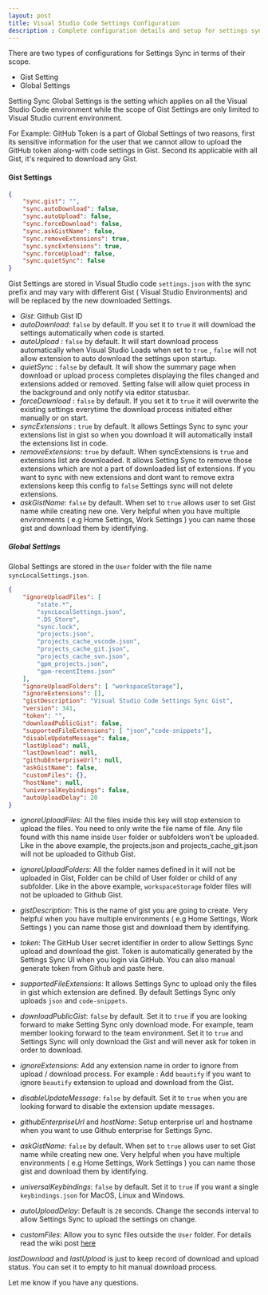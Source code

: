 ```yaml
---
layout: post
title: Visual Studio Code Settings Configuration
description : Complete configuration details and setup for settings sync.
---
```




There are two types of configurations for Settings Sync in terms of their scope.

- Gist Setting
- Global Settings

Setting Sync Global Settings is the setting which applies on all the Visual Studio Code environment while the scope of Gist Settings are only limited to Visual Studio current environment.

For Example: GitHub Token is a part of Global Settings of two reasons, first its sensitive information for the user that we cannot allow to upload the GitHub token along-with code settings in Gist. Second its applicable with all Gist, it's required to download any Gist.

#### Gist Settings

```json
{  
    "sync.gist": "",
    "sync.autoDownload": false,
    "sync.autoUpload": false,
    "sync.forceDownload": false,
    "sync.askGistName": false,
    "sync.removeExtensions": true,
    "sync.syncExtensions": true,
    "sync.forceUpload": false,
    "sync.quietSync": false
}
```



Gist Settings are stored in Visual Studio code `settings.json` with the sync prefix and may vary with different Gist ( Visual Studio Environments) and will be replaced by the new downloaded Settings.

- *Gist*: Github Gist ID
- *autoDownload*: `false` by default. If you set it to `true` it will download the settings automatically when code is started.
- *autoUpload* : `false` by default. It will start download process automatically when Visual Studio Loads when set to `true` , `false` will not allow extension to auto download the settings upon startup.
- *quietSync* : `false` by default. It will show the summary page when download or upload process completes displaying the files changed and extensions added or removed. Setting false will allow quiet process in the background and only notify via editor statusbar.
- *forceDownload* : `false` by default. If you set it to `true` it will overwrite the existing settings everytime the download process initiated either manually or on start.
- *syncExtensions* : `true` by default. It allows Settings Sync to sync your extensions list in gist so when you download it will automatically install the extensions list in code.
- *removeExtensions*: `true` by default. When syncExtensions is `true` and extensions list are downloaded. It allows Setting Sync to remove those extensions which are not a part of downloaded list of extensions. If you want to sync with new extensions and dont want to remove extra extensions keep this config to `false` Settings sync will not delete extensions.
- *askGistName*: `false` by default. When set to `true` allows user to set Gist name while creating new one. Very helpful when you have multiple environments ( e.g Home Settings, Work Settings ) you can name those gist and download them by identifying.



##### Global Settings

Global Settings are stored in the `User` folder with the file name `syncLocalSettings.json`.

```json
{
    "ignoreUploadFiles": [
        "state.*",
        "syncLocalSettings.json",
        ".DS_Store",
        "sync.lock",
        "projects.json",
        "projects_cache_vscode.json",
        "projects_cache_git.json",
        "projects_cache_svn.json",
        "gpm_projects.json",
        "gpm-recentItems.json"
    ],
    "ignoreUploadFolders": [ "workspaceStorage"],
    "ignoreExtensions": [],
    "gistDescription": "Visual Studio Code Settings Sync Gist",
    "version": 341,
    "token": "",
    "downloadPublicGist": false,
    "supportedFileExtensions": [ "json","code-snippets"],
    "disableUpdateMessage": false,
    "lastUpload": null,
    "lastDownload": null,
    "githubEnterpriseUrl": null,
    "askGistName": false,
    "customFiles": {},
    "hostName": null,
    "universalKeybindings": false,
    "autoUploadDelay": 20
}
```

- *ignoreUploadFiles*: 
All the files inside this key will stop extension to upload the files. You need to only write the file name of file. Any file found with this name inside `User` folder or subfolders won’t be uploaded. Like in the above example, the projects.json and projects_cache_git.json will not be uploaded to Github Gist.

- *ignoreUploadFolders*: 
All the folder names defined in it will not be uploaded in Gist, Folder can be child of User folder or child of any subfolder. Like in the above example, `workspaceStorage` folder files will not be uploaded to Github Gist.

- *gistDescription*: 
This is the name of gist you are going to create. Very helpful when you have multiple environments ( e.g Home Settings, Work Settings ) you can name those gist and download them by identifying.

- *token*: 
The GitHub User secret identifier in order to allow Settings Sync upload and download the gist. Token is automatically generated by the Settings Sync UI when you login via GitHub. You can also manual generate token from Github and paste here.

- *supportedFileExtensions*: 
It allows Settings Sync to upload only the files in gist which extension are defined. By default Settings Sync only uploads `json` and `code-snippets`.

- *downloadPublicGist*: 
`false` by default. Set it to `true` if you are looking forward to make Setting Sync only download mode. For example, team member looking forward to the team environment. Set it to `true` and Settings Sync will only download the Gist and will never ask for token in order to download.

- *ignoreExtensions*: 
Add any extension name in order to ignore from upload / download process. For example : Add `beautify` if you want to ignore `beautify` extension to upload and download from the Gist.

- *disableUpdateMessage*: 
`false` by default. Set it to `true` when you are looking forward to disable the extension update messages.

- *githubEnterpriseUrl* and *hostName*: 
Setup enterprise url and hostname when you want to use Github enterprise for Settings Sync.

- *askGistName*: 
`false` by default. When set to `true` allows user to set Gist name while creating new one. Very helpful when you have multiple environments ( e.g Home Settings, Work Settings ) you can name those gist and download them by identifying.

- *universalKeybindings*: 
`false` by default. Set it to `true` if you want a single `keybindings.json` for MacOS, Linux and Windows.

- *autoUploadDelay*: 
Default is `20` seconds. Change the seconds interval to allow Settings Sync to upload the settings on change.

- *customFiles*: 
Allow you to sync files outside the `User` folder. For details read the wiki post [here](https://github.com/shanalikhan/code-settings-sync/wiki/Custom-Sync)




*lastDownload* and *lastUpload* is just to keep record of download and upload status. You can set it to empty to hit manual download process.


Let me know if you have any questions.
